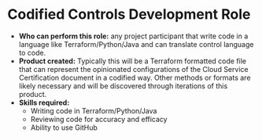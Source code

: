 # Codified Controls Development Role

* **Who can perform this role:**  any project participant that write code in a language like Terraform/Python/Java and can translate control language to code.
* **Product created:**  Typically this will be a Terraform formatted code file that can represent the opinionated configurations of the Cloud Service Certification document in a codified way.   Other methods or formats are likely necessary and will be discovered through iterations of this product.
* **Skills required:**  
  * Writing code in Terraform/Python/Java
  * Reviewing code for accuracy and efficacy
  * Ability to use GitHub
